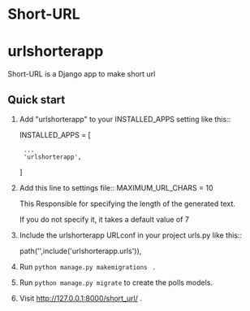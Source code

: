 # Short-URL


urlshorterapp
=====

Short-URL is a Django app to make short url 


Quick start
-----------

1. Add "urlshorterapp" to your INSTALLED_APPS setting like this::

    INSTALLED_APPS = [
    
        ...
        'urlshorterapp',
	
    ]
    
2. Add this line to settings file::     MAXIMUM_URL_CHARS = 10 

	 This Responsible for specifying the length of the generated text.

	 If you do not specify it, it takes a default value of 7   

3. Include the urlshorterapp URLconf in your project urls.py like this::

    path('',include('urlshorterapp.urls')),

3. Run ``python manage.py makemigrations `` .

4. Run ``python manage.py migrate`` to create the polls models.

5. Visit http://127.0.0.1:8000/short_url/  .
